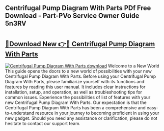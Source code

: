 ## Centrifugal Pump Diagram With Parts PDf Free Download - Part-PVo Service Owner Guide 5n3RV

# <h2><a href="http://dfjdps.blite.top/?on=Centrifugal+Pump+Diagram+With+Parts">🔗Download New 👉🔴 Centrifugal Pump Diagram With Parts</a></h2>

[![Centrifugal Pump Diagram With Parts download](https://i.imgur.com/lujVjoI.png)](http://dfjdps.blite.top/?on=Centrifugal+Pump+Diagram+With+Parts)
Welcome to a New World This guide opens the doors to a new world of possibilities with your new Centrifugal Pump Diagram With Parts. Before using your Centrifugal Pump Diagram With Parts, please familiarize yourself with its functions and features by reading this user manual. It includes clear instructions for installation, setup, and operation, as well as troubleshooting tips for common issues. Experience the possibilities of list of features with your new Centrifugal Pump Diagram With Parts. Our expectation is that the Centrifugal Pump Diagram With Parts has been a comprehensive and easy-to-understand resource in your journey to becoming proficient in using your new gadget. Should you need any assistance or clarification, please do not hesitate to contact our support team.
